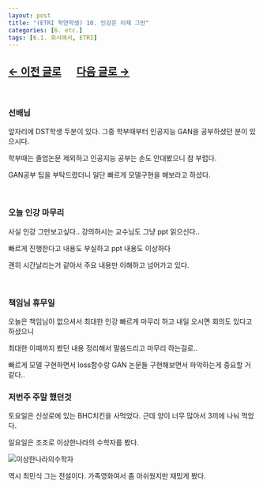 ```yaml
---
layout: post
title: "(ETRI 학연학생) 10. 인강은 이제 그만"
categories: [6. etc.]
tags: [6.1. 회사에서, ETRI]
---
```


## [←  이전 글로](https://maizer2.github.io/회사에서/2022/03/17/(ETRI-학연학생)-9.-GAN기초를-위하여.html) 　 [다음 글로 →](https://maizer2.github.io/회사에서/2022/04/12/(ETRI-학연학생)-11.-방향설정.html)

<br/>

### 선배님

앞자리에 DST학생 두분이 있다. 그중 학부때부터 인공지능 GAN을 공부하셨던 분이 있으시다.

학부때는 졸업논문 제외하고 인공지능 공부는 손도 안대봤으니 참 부럽다.

GAN공부 팁을 부탁드렸더니 일단 빠르게 모델구현을 해보라고 하셨다.

<br/>

### 오늘 인강 마무리

사실 인강 그만보고싶다.. 강의하시는 교수님도 그냥 ppt 읽으신다..

빠르게 진행한다고 내용도 부실하고 ppt 내용도 이상하다

괜히 시간날리는거 같아서 주요 내용만 이해하고 넘어가고 있다.

<br/>

### 책임님 휴무일

오늘은 책임님이 없으셔서 최대한 인강 빠르게 마무리 하고 내일 오시면 회의도 있다고 하셨으니

최대한 이때까지 봤던 내용 정리해서 말씀드리고 마무리 하는걸로..

빠르게 모델 구현하면서 loss함수랑 GAN 논문들 구현해보면서 파악하는게 중요할 거 같다..


### 저번주 주말 했던것

토요일은 신성로에 있는 BHC치킨을 사먹었다. 근데 양이 너무 많아서 3끼에 나눠 먹었다.

일요일은 조조로 이상한나라의 수학자를 봤다.

![이상한나라의수학자](https://w.namu.la/s/f218b50c6506aced83eab8e8fb5c741b35cd1a5da5122b2e0ef95b19aec0a583c6016a4c8ff25cb9961ad9f878d765bd19d5e8b17c8c9554917b6a0114474047068e9db23f4eb851edfa6dfe2c56dffa3b4380890408c949296b1957bd83aa16a96910d0d9e71fe297cbebd3ed3c24bb)

역시 최민식 그는 전설이다. 가족영화여서 좀 아쉬웠지만 재밌게 봤다.